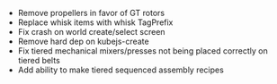- Remove propellers in favor of GT rotors
- Replace whisk items with whisk TagPrefix
- Fix crash on world create/select screen
- Remove hard dep on kubejs-create
- Fix tiered mechanical mixers/presses not being placed correctly on tiered belts
- Add ability to make tiered sequenced assembly recipes